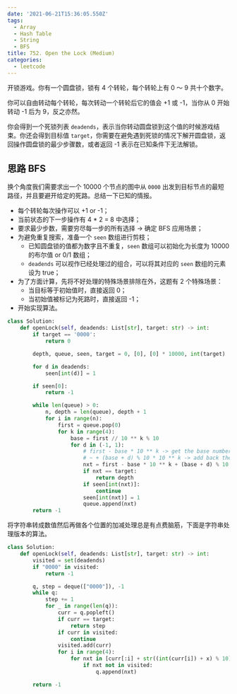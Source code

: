 ```yaml
---
date: '2021-06-21T15:36:05.550Z'
tags:
  - Array
  - Hash Table
  - String
  - BFS
title: 752. Open the Lock (Medium)
categories:
  - leetcode
---
```


开锁游戏。你有一个圆盘锁，锁有 4 个转轮，每个转轮上有 0 ～ 9 共十个数字。

你可以自由转动每个转轮，每次转动一个转轮后它的值会 +1 或 -1，当你从 0 开始转动 -1 后为 9，反之亦然。

你会得到一个死锁列表 `deadends`，表示当你转动圆盘锁到这个值的时候游戏结束。你还会得到目标值 `target`，你需要在避免遇到死锁的情况下解开圆盘锁，返回操作圆盘锁的最少步骤数，或者返回 -1 表示在已知条件下无法解锁。

<!-- more -->

## 思路 BFS

换个角度我们需要求出一个 10000 个节点的图中从 `0000` 出发到目标节点的最短路径，并且要避开给定的死路。总结一下已知的情报。

- 每个转轮每次操作可以 +1 or -1；
- 当前状态的下一步操作有 4 \* 2 = 8 中选择；
- 要求最少步数，需要穷尽每一步的所有选择 -> 确定 BFS 应用场景；
- 为避免重复搜索，准备一个 `seen` 数组进行剪枝；
  - 已知圆盘锁的值都为数字且不重复，`seen` 数组可以初始化为长度为 10000 的布尔值 or 0/1 数组；
  - `deadends` 可以视作已经处理过的组合，可以将其对应的 `seen` 数组的元素设为 true；
- 为了方面计算，先将不好处理的特殊场景排除在外，这题有 2 个特殊场景：
  - 当目标等于初始值时，直接返回 0；
  - 当初始值被标记为死路时，直接返回 -1；
- 开始实现算法。

```python
class Solution:
    def openLock(self, deadends: List[str], target: str) -> int:
        if target == '0000':
            return 0

        depth, queue, seen, target = 0, [0], [0] * 10000, int(target)

        for d in deadends:
            seen[int(d)] = 1

        if seen[0]:
            return -1

        while len(queue) > 0:
            n, depth = len(queue), depth + 1
            for i in range(n):
                first = queue.pop(0)
                for k in range(4):
                    base = first // 10 ** k % 10
                    for d in (-1, 1):
                        # first - base * 10 ** k -> get the base number with target digit reset to 0.
                        # ~ + (base + d) % 10 * 10 ** k -> add back the caculated target digit.
                        nxt = first - base * 10 ** k + (base + d) % 10 * 10 ** k
                        if nxt == target:
                            return depth
                        if seen[int(nxt)]:
                            continue
                        seen[int(nxt)] = 1
                        queue.append(nxt)
        return -1
```

将字符串转成数值然后再做各个位置的加减处理总是有点费脑筋，下面是字符串处理版本的算法。

```python
class Solution:
    def openLock(self, deadends: List[str], target: str) -> int:
        visited = set(deadends)
        if "0000" in visited:
            return -1

        q, step = deque(["0000"]), -1
        while q:
            step += 1
            for _ in range(len(q)):
                curr = q.popleft()
                if curr == target:
                    return step
                if curr in visited:
                    continue
                visited.add(curr)
                for i in range(4):
                    for nxt in [curr[:i] + str((int(curr[i]) + x) % 10) + curr[i + 1:] for x in (1, -1)]:
                        if nxt not in visited:
                            q.append(nxt)

        return -1
```
